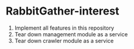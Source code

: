 # RabbitGather-interest
1. Implement all features in this repository 
2. Tear down management module as a service
3. Tear down crawler module as a service

